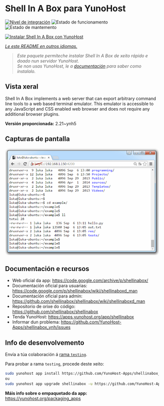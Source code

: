 <!--
NOTA: Este README foi creado automáticamente por <https://github.com/YunoHost/apps/tree/master/tools/readme_generator>
NON debe editarse manualmente.
-->

# Shell In A Box para YunoHost

[![Nivel de integración](https://dash.yunohost.org/integration/shellinabox.svg)](https://dash.yunohost.org/appci/app/shellinabox) ![Estado de funcionamento](https://ci-apps.yunohost.org/ci/badges/shellinabox.status.svg) ![Estado de mantemento](https://ci-apps.yunohost.org/ci/badges/shellinabox.maintain.svg)

[![Instalar Shell In A Box con YunoHost](https://install-app.yunohost.org/install-with-yunohost.svg)](https://install-app.yunohost.org/?app=shellinabox)

*[Le este README en outros idiomas.](./ALL_README.md)*

> *Este paquete permíteche instalar Shell In A Box de xeito rápido e doado nun servidor YunoHost.*  
> *Se non usas YunoHost, le a [documentación](https://yunohost.org/install) para saber como instalalo.*

## Vista xeral

Shell In A Box implements a web server that can export arbitrary command line tools to a web based terminal emulator. This emulator is accessible to any JavaScript and CSS enabled web browser and does not require any additional browser plugins.


**Versión proporcionada:** 2.21~ynh5

## Capturas de pantalla

![Captura de pantalla de Shell In A Box](./doc/screenshots/screenshot.gif)

## Documentación e recursos

- Web oficial da app: <https://code.google.com/archive/p/shellinabox/>
- Documentación oficial para usuarias: <https://code.google.com/p/shellinabox/wiki/shellinaboxd_man>
- Documentación oficial para admin: <https://github.com/shellinabox/shellinabox/wiki/shellinaboxd_man>
- Repositorio de orixe do código: <https://github.com/shellinabox/shellinabox>
- Tenda YunoHost: <https://apps.yunohost.org/app/shellinabox>
- Informar dun problema: <https://github.com/YunoHost-Apps/shellinabox_ynh/issues>

## Info de desenvolvemento

Envía a túa colaboración á [rama `testing`](https://github.com/YunoHost-Apps/shellinabox_ynh/tree/testing).

Para probar a rama `testing`, procede deste xeito:

```bash
sudo yunohost app install https://github.com/YunoHost-Apps/shellinabox_ynh/tree/testing --debug
ou
sudo yunohost app upgrade shellinabox -u https://github.com/YunoHost-Apps/shellinabox_ynh/tree/testing --debug
```

**Máis info sobre o empaquetado da app:** <https://yunohost.org/packaging_apps>
